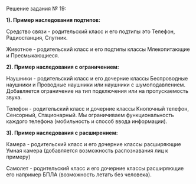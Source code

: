 Решение задания № 19:

**1). Пример наследования подтипов:**

Средство связи - родительский класс и его подтипы это Телефон, Радиостанция, Спутник.

Животное - родительский класс и его подтипы классы Млекопитающие и Пресмыкающиеся.

**2). Пример наследования с ограничением:**

Наушники - родительский класс и его дочерние классы Беспроводные наушники и Проводные наушники или наушники с шумоподавлением.
Добавляется ограничение на тип подключения или на пропускаемость звука.

Телефон - родительский класс и дочерние классы Кнопочный телефон, Сенсорный, Стационарный. 
Мы ограничиваем функциональность каждого телефона (мобильность и способ ввода информации).

**3). Пример наследования с расширением:**

Камера - родительский класс и его дочерние классы расширяющие Умная камера (добавляется возможность распознавания лиц к примеру)

Самолет - родительский класс и его дочерние классы расширяющие его например БПЛА (возможность летать без человека).
